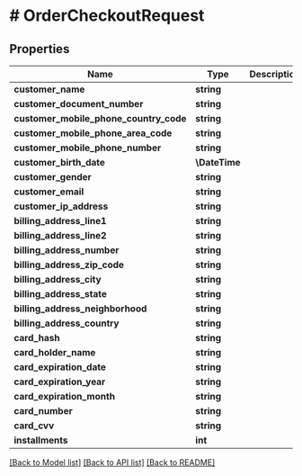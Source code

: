 # # OrderCheckoutRequest

## Properties

Name | Type | Description | Notes
------------ | ------------- | ------------- | -------------
**customer_name** | **string** |  | [optional]
**customer_document_number** | **string** |  | [optional]
**customer_mobile_phone_country_code** | **string** |  | [optional]
**customer_mobile_phone_area_code** | **string** |  | [optional]
**customer_mobile_phone_number** | **string** |  | [optional]
**customer_birth_date** | **\DateTime** |  | [optional]
**customer_gender** | **string** |  | [optional]
**customer_email** | **string** |  | [optional]
**customer_ip_address** | **string** |  | [optional]
**billing_address_line1** | **string** |  | [optional]
**billing_address_line2** | **string** |  | [optional]
**billing_address_number** | **string** |  | [optional]
**billing_address_zip_code** | **string** |  | [optional]
**billing_address_city** | **string** |  | [optional]
**billing_address_state** | **string** |  | [optional]
**billing_address_neighborhood** | **string** |  | [optional]
**billing_address_country** | **string** |  | [optional]
**card_hash** | **string** |  | [optional]
**card_holder_name** | **string** |  | [optional]
**card_expiration_date** | **string** |  | [optional]
**card_expiration_year** | **string** |  | [optional]
**card_expiration_month** | **string** |  | [optional]
**card_number** | **string** |  | [optional]
**card_cvv** | **string** |  | [optional]
**installments** | **int** |  | [optional]

[[Back to Model list]](../../README.md#models) [[Back to API list]](../../README.md#endpoints) [[Back to README]](../../README.md)
